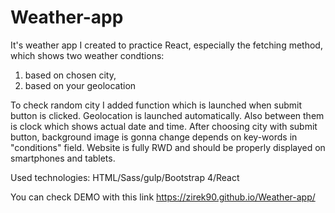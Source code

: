 # Weather-app

It's weather app I created to practice React, especially the fetching method, which shows two weather condtions:
1. based on chosen city,
2. based on your geolocation

To check random city I added function which is launched when submit button is clicked. 
Geolocation is launched automatically.
Also between them is clock which shows actual date and time.
After choosing city with submit button, background image is gonna change depends on key-words in "conditions" field.
Website is fully RWD and should be properly displayed on smartphones and tablets.

Used technologies: HTML/Sass/gulp/Bootstrap 4/React

You can check DEMO with this link https://zirek90.github.io/Weather-app/
